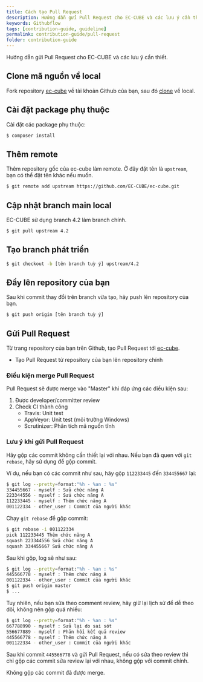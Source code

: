 ```yaml
---
title: Cách tạo Pull Request
description: Hướng dẫn gửi Pull Request cho EC-CUBE và các lưu ý cần thiết.
keywords: Githubflow
tags: [contribution-guide, guideline]
permalink: contribution-guide/pull-request
folder: contribution-guide
---
```


Hướng dẫn gửi Pull Request cho EC-CUBE và các lưu ý cần thiết.

## Clone mã nguồn về local

Fork repository <a href="https://github.com/EC-CUBE/ec-cube" target="_blank">ec-cube</a> về tài khoản Github của bạn, sau đó <a href="https://help.github.com/ja/github/creating-cloning-and-archiving-repositories/cloning-a-repository" target="_blank">clone</a> về local.

## Cài đặt package phụ thuộc

Cài đặt các package phụ thuộc:

```sh
$ composer install
```

## Thêm remote

Thêm repository gốc của ec-cube làm remote. Ở đây đặt tên là `upstream`, bạn có thể đặt tên khác nếu muốn.

```sh
$ git remote add upstream https://github.com/EC-CUBE/ec-cube.git
```

## Cập nhật branch main local

EC-CUBE sử dụng branch 4.2 làm branch chính.

```sh
$ git pull upstream 4.2
```

## Tạo branch phát triển

```sh
$ git checkout -b [tên branch tuỳ ý] upstream/4.2
```

## Đẩy lên repository của bạn

Sau khi commit thay đổi trên branch vừa tạo, hãy push lên repository của bạn.

```sh
$ git push origin [tên branch tuỳ ý]
```

## Gửi Pull Request

Từ trang repository của bạn trên Github, tạo Pull Request tới <a href="https://github.com/EC-CUBE/ec-cube" target="_blank">ec-cube</a>.

- Tạo Pull Request từ repository của bạn lên repository chính

### Điều kiện merge Pull Request

Pull Request sẽ được merge vào "Master" khi đáp ứng các điều kiện sau:

1. Được developer/committer review
2. Check CI thành công
    - Travis: Unit test
    - AppVeyor: Unit test (môi trường Windows)
    - Scrutinizer: Phân tích mã nguồn tĩnh

### Lưu ý khi gửi Pull Request

Hãy gộp các commit không cần thiết lại với nhau. Nếu bạn đã quen với `git rebase`, hãy sử dụng để gộp commit.

Ví dụ, nếu bạn có các commit như sau, hãy gộp `112233445` đến `334455667` lại:
```sh
$ git log --pretty=format:"%h - %an : %s"
334455667 - myself : Sửa chức năng A
223344556 - myself : Sửa chức năng A
112233445 - myself : Thêm chức năng A
001122334 - other_user : Commit của người khác
```
Chạy `git rebase` để gộp commit:
```sh
$ git rebase -i 001122334
pick 112233445 Thêm chức năng A
squash 223344556 Sửa chức năng A
squash 334455667 Sửa chức năng A
```
Sau khi gộp, log sẽ như sau:
```sh
$ git log --pretty=format:"%h - %an : %s"
445566778 - myself : Thêm chức năng A
001122334 - other_user : Commit của người khác
$ git push origin master
$ ...
```

Tuy nhiên, nếu bạn sửa theo comment review, hãy giữ lại lịch sử để dễ theo dõi, không nên gộp quá nhiều:
```sh
$ git log --pretty=format:"%h - %an : %s"
667788990 - myself : Sửa lại do sai sót
556677889 - myself : Phản hồi kết quả review
445566778 - myself : Thêm chức năng A
001122334 - other_user : Commit của người khác
```
Sau khi commit `445566778` và gửi Pull Request, nếu có sửa theo review thì chỉ gộp các commit sửa review lại với nhau, không gộp với commit chính.

Không gộp các commit đã được merge.
